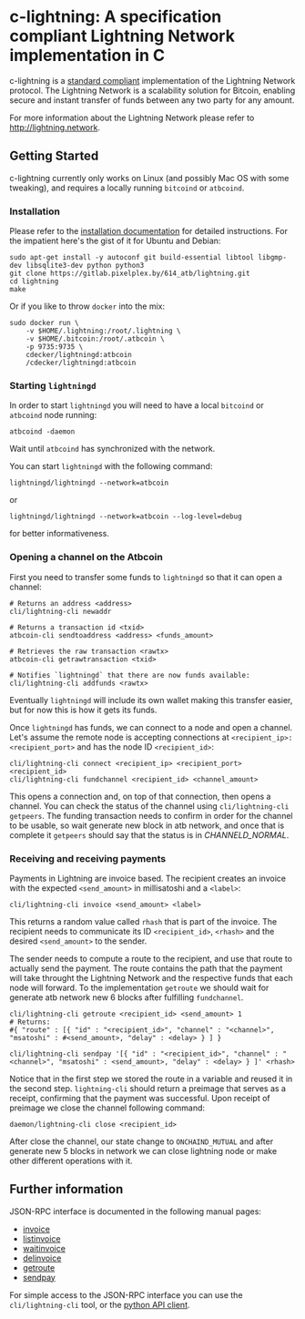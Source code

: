 # c-lightning: A specification compliant Lightning Network implementation in C

c-lightning is a [standard compliant](https://github.com/lightningnetwork/lightning-rfc) implementation of the Lightning Network protocol.
The Lightning Network is a scalability solution for Bitcoin, enabling secure and instant transfer of funds between any two party for any amount. 

For more information about the Lightning Network please refer to http://lightning.network.

## Getting Started

c-lightning currently only works on Linux (and possibly Mac OS with some tweaking), and requires a locally running `bitcoind` or `atbcoind`.

### Installation

Please refer to the [installation documentation](doc/INSTALL.md) for detailed instructions.
For the impatient here's the gist of it for Ubuntu and Debian:

```
sudo apt-get install -y autoconf git build-essential libtool libgmp-dev libsqlite3-dev python python3
git clone https://gitlab.pixelplex.by/614_atb/lightning.git
cd lightning
make
```

Or if you like to throw `docker` into the mix:

```
sudo docker run \
	-v $HOME/.lightning:/root/.lightning \
	-v $HOME/.bitcoin:/root/.atbcoin \
	-p 9735:9735 \
	cdecker/lightningd:atbcoin
	/cdecker/lightningd:atbcoin
```
### Starting `lightningd`

In order to start `lightningd` you will need to have a local `bitcoind` or `atbcoind` node running:

```
atbcoind -daemon
```

Wait until `atbcoind` has synchronized with the network.

You can start `lightningd` with the following command:

```
lightningd/lightningd --network=atbcoin
```
or
```
lightningd/lightningd --network=atbcoin --log-level=debug
```
for better informativeness.

### Opening a channel on the Atbcoin

First you need to transfer some funds to `lightningd` so that it can open a channel:

```
# Returns an address <address>
cli/lightning-cli newaddr 

# Returns a transaction id <txid>
atbcoin-cli sendtoaddress <address> <funds_amount>

# Retrieves the raw transaction <rawtx>
atbcoin-cli getrawtransaction <txid>

# Notifies `lightningd` that there are now funds available:
cli/lightning-cli addfunds <rawtx>
```

Eventually `lightningd` will include its own wallet making this transfer easier, but for now this is how it gets its funds.

Once `lightningd` has funds, we can connect to a node and open a channel.
Let's assume the remote node is accepting connections at `<recipient_ip>:<recipient_port>` and has the node ID `<recipient_id>`:

```
cli/lightning-cli connect <recipient_ip> <recipient_port> <recipient_id>
cli/lightning-cli fundchannel <recipient_id> <channel_amount>
```

This opens a connection and, on top of that connection, then opens a channel.
You can check the status of the channel using `cli/lightning-cli getpeers`.
The funding transaction needs to confirm in order for the channel to be usable, so wait generate new block in atb network, and once that is complete it `getpeers` should say that the status is in _CHANNELD_NORMAL_. 

### Receiving and receiving payments

Payments in Lightning are invoice based.
The recipient creates an invoice with the expected `<send_amount>` in millisatoshi and a `<label>`:

```
cli/lightning-cli invoice <send_amount> <label>
```

This returns a random value called `rhash` that is part of the invoice.
The recipient needs to communicate its ID `<recipient_id>`, `<rhash>` and the desired `<send_amount>` to the sender.

The sender needs to compute a route to the recipient, and use that route to actually send the payment.
The route contains the path that the payment will take throught the Lightning Network and the respective funds that each node will forward.
To the implementation `getroute` we should wait for generate atb network new 6 blocks after fulfilling `fundchannel`.

```
cli/lightning-cli getroute <recipient_id> <send_amount> 1
# Returns:
#{ "route" : [{ "id" : "<recipient_id>", "channel" : "<channel>", "msatoshi" : #<send_amount>, "delay" : <delay> } ] }

cli/lightning-cli sendpay '[{ "id" : "<recipient_id>", "channel" : "<channel>", "msatoshi" : <send_amount>, "delay" : <delay> } ]' <rhash>
```

Notice that in the first step we stored the route in a variable and reused it in the second step.
`lightning-cli` should return a preimage that serves as a receipt, confirming that the payment was successful.
Upon receipt of preimage we close the channel following command:

```
daemon/lightning-cli close <recipient_id>
```

After close the channel, our state change to `ONCHAIND_MUTUAL` and after generate new 5 blocks in network we can close lightning node or make other different operations with it.


## Further information

JSON-RPC interface is documented in the following manual pages:

* [invoice](doc/lightning-invoice.7.txt)
* [listinvoice](doc/lightning-listinvoice.7.txt)
* [waitinvoice](doc/lightning-waitinvoice.7.txt)
* [delinvoice](doc/lightning-delinvoice.7.txt)
* [getroute](doc/lightning-getroute.7.txt)
* [sendpay](doc/lightning-sendpay.7.txt)

For simple access to the JSON-RPC interface you can use the `cli/lightning-cli` tool, or the [python API client](contrib/pylightning).
